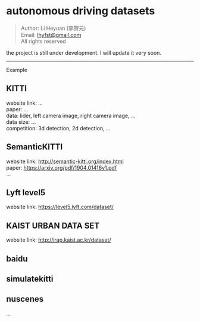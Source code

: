 # autonomous driving datasets

> Author: Li Heyuan (李贺元)<br>
> Email: lhyfst@gmail.com<br>
> All rights reserved

the project is still under development. I will update it very soon.

---

Example
## KITTI
website link: ...<br>
paper: ...<br>
data: lider, left camera image, right camera image, ...<br>
data size: ...<br>
competition: 3d detection, 2d detection, ...<br>

## SemanticKITTI
website link: http://semantic-kitti.org/index.html<br>
paper: https://arxiv.org/pdf/1904.01416v1.pdf<br>
...<br>

## Lyft level5
website link: https://level5.lyft.com/dataset/<br>

## KAIST URBAN DATA SET
website link: http://irap.kaist.ac.kr/dataset/<br>

## baidu

## simulatekitti

## nuscenes

...
